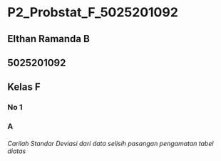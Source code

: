 # P2_Probstat_F_5025201092

## Elthan Ramanda B
## 5025201092
## Kelas F

### No 1
### A
###### Carilah Standar Deviasi dari data selisih pasangan pengamatan tabel diatas
